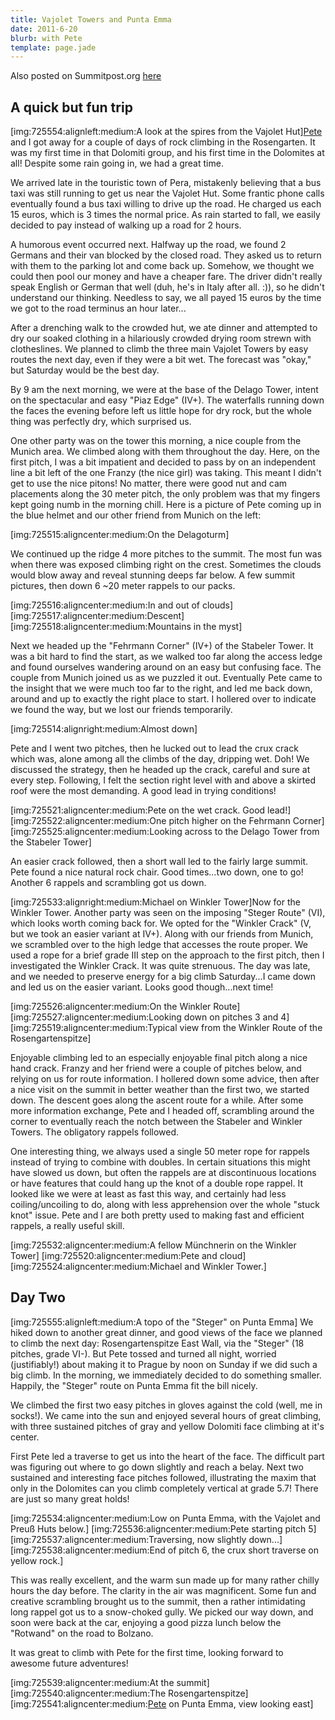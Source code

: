 ```yaml
---
title: Vajolet Towers and Punta Emma
date: 2011-6-20
blurb: with Pete
template: page.jade
---
```


Also posted on Summitpost.org [here](http://www.summitpost.org/vajolet-and-punta-emma/725512)

A quick but fun trip
---

[img:725554:alignleft:medium:A look at the spires from the Vajolet Hut]<a href="http://www.summitpost.org/users/alpinpete/43643">Pete</a> and I got away for a couple of days of rock climbing in the Rosengarten. It was my first time in that Dolomiti group, and his first time in the Dolomites at all! Despite some rain going in, we had a great time.                     

We arrived late in the touristic town of Pera, mistakenly believing that a bus taxi was still running to get us near the Vajolet Hut. Some frantic phone calls eventually found a bus taxi willing to drive up the road. He charged us each 15 euros, which is 3 times the normal price. As rain started to fall, we easily decided to pay instead of walking up a road for 2 hours.

A humorous event occurred next. Halfway up the road, we found 2 Germans and their van blocked by the closed road. They asked us to return with them to the parking lot and come back up. Somehow, we thought we could then pool our money and have a cheaper fare. The driver didn't really speak English or German that well (duh, he's in Italy after all. :)), so he didn't understand our thinking. Needless to say, we all payed 15 euros by the time we got to the road terminus an hour later...

After a drenching walk to the crowded hut, we ate dinner and attempted to dry our soaked clothing in a hilariously crowded drying room strewn with clotheslines. We planned to climb the three main Vajolet Towers by easy routes the next day, even if they were a bit wet. The forecast was "okay," but Saturday would be the best day.

By 9 am the next morning, we were at the base of the Delago Tower, intent on the spectacular and easy "Piaz Edge" (IV+). The waterfalls running down the faces the evening before left us little hope for dry rock, but the whole thing was perfectly dry, which surprised us.

One other party was on the tower this morning, a nice couple from the Munich area. We climbed along with them throughout the day. Here, on the first pitch, I was a bit impatient and decided to pass by on an independent line a bit left of the one Franzy (the nice girl) was taking. This meant I didn't get to use the nice pitons! No matter, there were good nut and cam placements along the 30 meter pitch, the only problem was that my fingers kept going numb in the morning chill. Here is a picture of Pete coming up in the blue helmet and our other friend from Munich on the left:

[img:725515:aligncenter:medium:On the Delagoturm]

We continued up the ridge 4 more pitches to the summit. The most fun was when there was exposed climbing right on the crest. Sometimes the clouds would blow away and reveal stunning deeps far below. A few summit pictures, then down 6 ~20 meter rappels to our packs.

[img:725516:aligncenter:medium:In and out of clouds]
[img:725517:aligncenter:medium:Descent]
[img:725518:aligncenter:medium:Mountains in the myst]

Next we headed up the "Fehrmann Corner" (IV+) of the Stabeler Tower. It was a bit hard to find the start, as we walked too far along the access ledge and found ourselves wandering around on an easy but confusing face. The couple from Munich joined us as we puzzled it out. Eventually Pete came to the insight that we were much too far to the right, and led me back down, around and up to exactly the right place to start. I hollered over to indicate we found the way, but we lost our friends temporarily.

[img:725514:alignright:medium:Almost down]

Pete and I went two pitches, then he lucked out to lead the crux crack which was, alone among all the climbs of the day, dripping wet. Doh! We discussed the strategy, then he headed up the crack, careful and sure at every step. Following, I felt the section right level with and above a skirted roof were the most demanding. A good lead in trying conditions!

[img:725521:aligncenter:medium:Pete on the wet crack. Good lead!]
[img:725522:aligncenter:medium:One pitch higher on the Fehrmann Corner]
[img:725525:aligncenter:medium:Looking across to the Delago Tower from the Stabeler Tower]

An easier crack followed, then a short wall led to the fairly large summit. Pete found a nice natural rock chair. Good times...two down, one to go! Another 6 rappels and scrambling got us down.

[img:725533:alignright:medium:Michael on Winkler Tower]Now for the Winkler Tower. Another party was seen on the imposing "Steger Route" (VI), which looks worth coming back for. We opted for the "Winkler Crack" (V, but we took an easier variant at IV+). Along with our friends from Munich, we scrambled over to the high ledge that accesses the route proper. We used a rope for a brief grade III step on the approach to the first pitch, then I investigated the Winkler Crack. It was quite strenuous. The day was late, and we needed to preserve energy for a big climb Saturday...I came down and led us on the easier variant. Looks good though...next time!

[img:725526:aligncenter:medium:On the Winkler Route]
[img:725527:aligncenter:medium:Looking down on pitches 3 and 4]
[img:725519:aligncenter:medium:Typical view from the Winkler Route of the Rosengartenspitze]

Enjoyable climbing led to an especially enjoyable final pitch along a nice hand crack. Franzy and her friend were a couple of pitches below, and relying on us for route information. I hollered down some advice, then after a nice visit on the summit in better weather than the first two, we started down. The descent goes along the ascent route for a while. After some more information exchange, Pete and I headed off, scrambling around the corner to eventually reach the notch between the Stabeler and Winkler Towers. The obligatory rappels followed.

One interesting thing, we always used a single 50 meter rope for rappels instead of trying to combine with doubles. In certain situations this might have slowed us down, but often the rappels are at discontinuous locations or have features that could hang up the knot of a double rope rappel. It looked like we were at least as fast this way, and certainly had less coiling/uncoiling to do, along with less apprehension over the whole "stuck knot" issue. Pete and I are both pretty used to making fast and efficient rappels, a really useful skill.
                 
[img:725532:aligncenter:medium:A fellow Münchnerin on the Winkler Tower]
[img:725520:aligncenter:medium:Pete and cloud]
[img:725524:aligncenter:medium:Michael and Winkler Tower.]


Day Two
---

[img:725555:alignleft:medium:A topo of the "Steger" on Punta Emma]
We hiked down to another great dinner, and good views of the face we planned to climb the next day: Rosengartenspitze East Wall, via the "Steger" (18 pitches, grade VI-). But Pete tossed and turned all night, worried (justifiably!) about making it to Prague by noon on Sunday if we did such a big climb. In the morning, we immediately decided to do something smaller. Happily, the "Steger" route on Punta Emma fit the bill nicely.

We climbed the first two easy pitches in gloves against the cold (well, me in socks!). We came into the sun and enjoyed several hours of great climbing, with three sustained pitches of gray and yellow Dolomiti face climbing at it's center. 

First Pete led a traverse to get us into the heart of the face. The difficult part was figuring out where to go down slightly and reach a belay. Next two sustained and interesting face pitches followed, illustrating the maxim that only in the Dolomites can you climb completely vertical at grade 5.7! There are just so many great holds!

[img:725534:aligncenter:medium:Low on Punta Emma, with the Vajolet and Preuß Huts below.]
[img:725536:aligncenter:medium:Pete starting pitch 5]
[img:725537:aligncenter:medium:Traversing, now slightly down...]
[img:725538:aligncenter:medium:End of pitch 6, the crux short traverse on yellow rock.]


This was really excellent, and the warm sun made up for many rather chilly hours the day before. The clarity in the air was magnificent. Some fun and creative scrambling brought us to the summit, then a rather intimidating long rappel got us to a snow-choked gully. We picked our way down, and soon were back at the car, enjoying a good pizza lunch below the "Rotwand" on the road to Bolzano.

It was great to climb with Pete for the first time, looking forward to awesome future adventures!

[img:725539:aligncenter:medium:At the summit]
[img:725540:aligncenter:medium:The Rosengartenspitze]
[img:725541:aligncenter:medium:<a href="http://www.summitpost.org/users/alpinpete/43643">Pete</a> on Punta Emma, view looking east]                                                               

